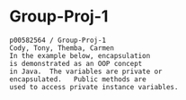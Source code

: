 # Group-Proj-1


	p00582564 / Group-Proj-1
	Cody, Tony, Themba, Carmen
	In the example below, encapsulation
	is demonstrated as an OOP concept
	in Java.  The variables are private or
	encapsulated.   Public methods are
	used to access private instance variables.
  
  
